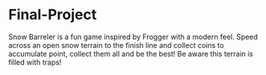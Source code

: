 # Final-Project

Snow Barreler is a fun game inspired by Frogger with a modern feel. 
Speed across an open snow terrain to the finish line and collect coins to accumulate point, collect them all and be the best!
Be aware this terrain is filled with traps!
